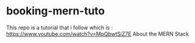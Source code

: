 # booking-mern-tuto
This repo is a tutorial that i follow which is : https://www.youtube.com/watch?v=MpQbwtSiZ7E
About the MERN Stack
